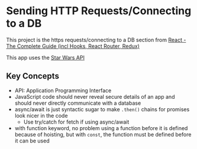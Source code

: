 # Sending HTTP Requests/Connecting to a DB

This project is the https requests/connecting to a DB section from [React - The Complete Guide (incl Hooks, React Router, Redux)](https://www.udemy.com/course/react-the-complete-guide-incl-redux/)

This app uses the [Star Wars API](https://swapi.dev/)

## Key Concepts

- API: Application Programming Interface
- JavaScript code should never reveal secure details of an app and should never directly communicate with a database
- async/await is just syntactic sugar to make `.then()` chains for promises look nicer in the code
  - Use try/catch for fetch if using async/await
- with function keyword, no problem using a function before it is defined because of hoisting, but with `const`, the function must be defined before it can be used
